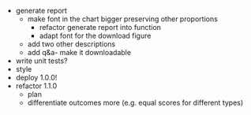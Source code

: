 - generate report
  - make font in the chart bigger preserving other proportions
    - refactor generate report into function
    - adapt font for the download figure
  - add two other descriptions
  - add q&a- make it downloadable
- write unit tests?
- style
- deploy 1.0.0!
- refactor 1.1.0
  - plan
  - differentiate outcomes more (e.g. equal scores for different types)